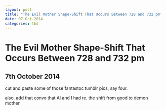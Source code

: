 ```yaml
---
layout: post
title: "The Evil Mother Shape-Shift That Occurs Between 728 and 732 pm"
date: 07-Oct-2014
categories: tbd
---
```


# The Evil Mother Shape-Shift That Occurs Between 728 and 732 pm

## 7th October 2014

cut and paste some of those fantastoc tumblr pics,   say four.

also, add that convo that Al and I had re. the shift from good to demon mother
